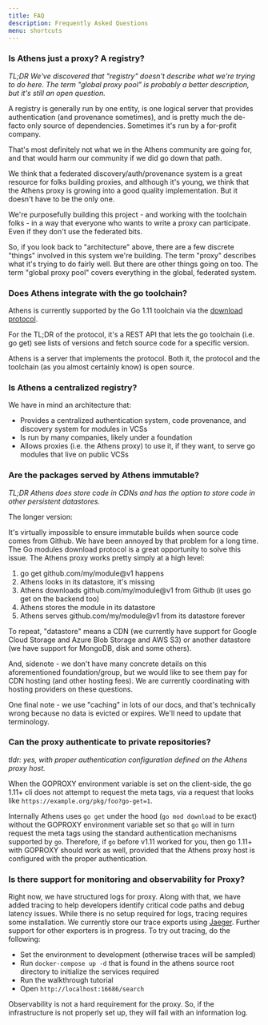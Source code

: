 ```yaml
---
title: FAQ
description: Frequently Asked Questions
menu: shortcuts
---
```


### Is Athens just a proxy? A registry?

_TL;DR We've discovered that "registry" doesn't describe what we're trying to do here. The term "global proxy pool" is probably a better description, but it's still an open question._

A registry is generally run by one entity, is one logical server that provides authentication (and provenance sometimes), and is pretty much the de-facto only source of dependencies. Sometimes it's run by a for-profit company.

That's most definitely not what we in the Athens community are going for, and that would harm our community if we did go down that path.

We think that a federated discovery/auth/provenance system is a great resource for folks building proxies, and although it's young, we think that the Athens proxy is growing into a good quality implementation. But it doesn't have to be the only one.

We're purposefully building this project - and working with the toolchain folks - in a way that everyone who wants to write a proxy can participate. Even if they don't use the federated bits.

So, if you look back to "architecture" above, there are a few discrete "things" involved in this system we're building. The term "proxy" describes what it's trying to do fairly well. But there are other things going on too. The term "global proxy pool" covers everything in the global, federated system.

### Does Athens integrate with the go toolchain?

Athens is currently supported by the Go 1.11 toolchain via the [download protocol](/intro/protocol/).

For the TL;DR of the protocol, it's a REST API that lets the go toolchain (i.e. go get) see lists of versions and fetch source code for a specific version.

Athens is a server that implements the protocol. Both it, the protocol and the toolchain (as you almost certainly know) is open source.

### Is Athens a centralized registry?

We have in mind an architecture that:

- Provides a centralized authentication system, code provenance, and discovery system for modules in VCSs
- Is run by many companies, likely under a foundation
- Allows proxies (i.e. the Athens proxy) to use it, if they want, to serve go modules that live on public VCSs

### Are the packages served by Athens immutable?

_TL;DR Athens does store code in CDNs and has the option to store code in other persistent datastores._

The longer version:

It's virtually impossible to ensure immutable builds when source code comes from Github. We have been annoyed by that problem for a long time. The Go modules download protocol is a great opportunity to solve this issue. The Athens proxy works pretty simply at a high level:

1. go get github.com/my/module@v1 happens
1. Athens looks in its datastore, it's missing
1. Athens downloads github.com/my/module@v1 from Github (it uses go get on the backend too)
1. Athens stores the module in its datastore
1. Athens serves github.com/my/module@v1 from its datastore forever

To repeat, "datastore" means a CDN (we currently have support for Google Cloud Storage and Azure Blob Storage and AWS S3) or another datastore (we have support for MongoDB, disk and some others).

And, sidenote - we don't have many concrete details on this aforementioned foundation/group, but we would like to see them pay for CDN hosting (and other hosting fees). We are
currently coordinating with hosting providers on these questions.

One final note - we use "caching" in lots of our docs, and that's technically wrong because no data is evicted or expires. We'll need to update that terminology.

### Can the proxy authenticate to private repositories?

_tldr: yes, with proper authentication configuration defined on the Athens proxy host._

When the GOPROXY environment variable is set on the client-side, the go 1.11+ cli 
does not attempt to request the meta tags, via a request that looks like `https://example.org/pkg/foo?go-get=1`. 

Internally Athens uses `go get` under the hood (`go mod download` to be exact) 
without the GOPROXY environment variable set so that `go` will in turn request 
the meta tags using the standard authentication mechanisms supported by `go`. 
Therefore, if `go` before v1.11 worked for you, then go 1.11+ with GOPROXY
should work as well, provided that the Athens proxy host is configured with the 
proper authentication.

### Is there support for monitoring and observability for Proxy?

Right now, we have structured logs for proxy. Along with that, we have added tracing to help developers identify critical code paths and debug latency issues. While there is no setup required for logs, tracing requires some installation. We currently store our trace exports using [Jaeger](https://www.jaegertracing.io/). Further support for other exporters is in progress.  To try out tracing, do the following:

- Set the environment to development (otherwise traces will be sampled)
- Run `docker-compose up -d` that is found in the athens source root directory to initialize the services required
- Run the walkthrough tutorial
- Open `http://localhost:16686/search`

Observability is not a hard requirement for the proxy. So, if the infrastructure is not properly set up, they will fail with an information log.


